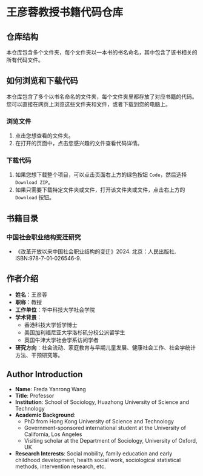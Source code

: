 # 王彦蓉教授书籍代码仓库

## 仓库结构

本仓库包含多个文件夹，每个文件夹以一本书的书名命名，其中包含了该书相关的所有代码文件。

## 如何浏览和下载代码

本仓库包含了多个以书名命名的文件夹，每个文件夹里都存放了对应书籍的代码。您可以直接在网页上浏览这些文件夹和文件，或者下载到您的电脑上。

### 浏览文件

1. 点击您想查看的文件夹。
2. 在打开的页面中，点击您感兴趣的文件查看代码详情。

### 下载代码

1. 如果您想下载整个项目，可以点击页面右上方的绿色按钮 `Code`，然后选择 `Download ZIP`。
2. 如果只需要下载特定文件夹或文件，打开该文件夹或文件，点击右上方的 `Download` 按钮。


## 书籍目录
### 中国社会职业结构变迁研究
* 《改革开放以来中国社会职业结构的变迁》2024. 北京：人民出版社. ISBN:978-7-01-026546-9.

## 作者介绍

- **姓名**：王彦蓉
- **职称**：教授
- **工作单位**：华中科技大学社会学院
- **学术背景**：
  - 香港科技大学哲学博士
  - 美国加利福尼亚大学洛杉矶分校公派留学生
  - 英国牛津大学社会学系访问学者
- **研究方向**：社会流动、家庭教育与早期儿童发展、健康社会工作、社会学统计方法、干预研究等。

## Author Introduction

- **Name**: Freda Yanrong Wang
- **Title**: Professor
- **Institution**: School of Sociology, Huazhong University of Science and Technology
- **Academic Background**:
  - PhD from Hong Kong University of Science and Technology
  - Government-sponsored international student at the University of California, Los Angeles
  - Visiting scholar at the Department of Sociology, University of Oxford, UK
- **Research Interests**: Social mobility, family education and early childhood development, health social work, sociological statistical methods, intervention research, etc.
